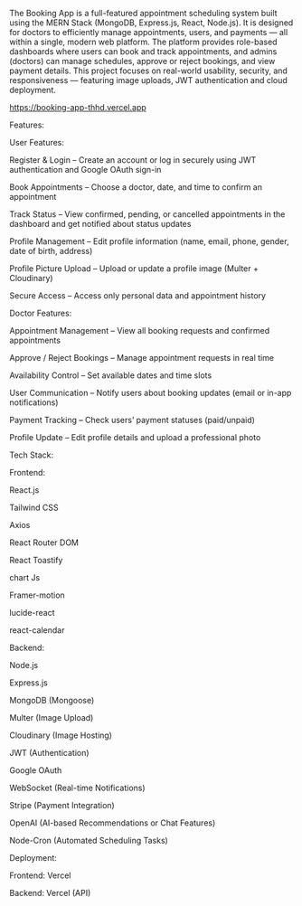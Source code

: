 The Booking App is a full-featured appointment scheduling system built using the MERN Stack (MongoDB, Express.js, React, Node.js).
It is designed for doctors to efficiently manage appointments, users, and payments — all within a single, modern web platform.
The platform provides role-based dashboards where users can book and track appointments, and admins (doctors) can manage schedules, approve or reject bookings, and view payment details.
This project focuses on real-world usability, security, and responsiveness — featuring image uploads, JWT authentication and cloud deployment.

https://booking-app-thhd.vercel.app

Features:

User Features:

Register & Login – Create an account or log in securely using JWT authentication and Google OAuth sign-in

Book Appointments – Choose a doctor, date, and time to confirm an appointment

Track Status – View confirmed, pending, or cancelled appointments in the dashboard and get notified about status updates

Profile Management – Edit profile information (name, email, phone, gender, date of birth, address)

Profile Picture Upload – Upload or update a profile image (Multer + Cloudinary)

Secure Access – Access only personal data and appointment history

Doctor Features:

Appointment Management – View all booking requests and confirmed appointments

Approve / Reject Bookings – Manage appointment requests in real time

Availability Control – Set available dates and time slots

User Communication – Notify users about booking updates (email or in-app notifications)

Payment Tracking – Check users’ payment statuses (paid/unpaid)

Profile Update – Edit profile details and upload a professional photo

Tech Stack:

Frontend:

React.js

Tailwind CSS

Axios

React Router DOM

React Toastify

chart Js

Framer-motion

lucide-react

react-calendar


Backend:

Node.js

Express.js

MongoDB (Mongoose)

Multer (Image Upload)

Cloudinary (Image Hosting)

JWT (Authentication)

Google OAuth

WebSocket (Real-time Notifications)

Stripe (Payment Integration)

OpenAI (AI-based Recommendations or Chat Features)

Node-Cron (Automated Scheduling Tasks)

Deployment:

Frontend: Vercel

Backend: Vercel (API)
